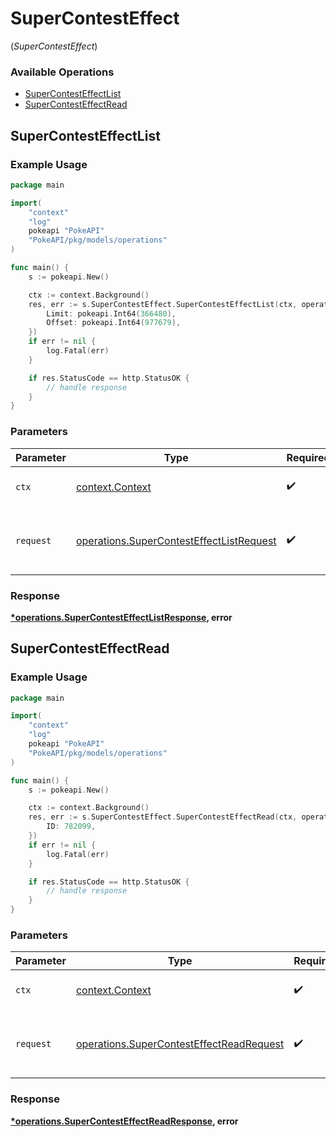 # SuperContestEffect
(*SuperContestEffect*)

### Available Operations

* [SuperContestEffectList](#supercontesteffectlist)
* [SuperContestEffectRead](#supercontesteffectread)

## SuperContestEffectList

### Example Usage

```go
package main

import(
	"context"
	"log"
	pokeapi "PokeAPI"
	"PokeAPI/pkg/models/operations"
)

func main() {
    s := pokeapi.New()

    ctx := context.Background()
    res, err := s.SuperContestEffect.SuperContestEffectList(ctx, operations.SuperContestEffectListRequest{
        Limit: pokeapi.Int64(366480),
        Offset: pokeapi.Int64(977679),
    })
    if err != nil {
        log.Fatal(err)
    }

    if res.StatusCode == http.StatusOK {
        // handle response
    }
}
```

### Parameters

| Parameter                                                                                            | Type                                                                                                 | Required                                                                                             | Description                                                                                          |
| ---------------------------------------------------------------------------------------------------- | ---------------------------------------------------------------------------------------------------- | ---------------------------------------------------------------------------------------------------- | ---------------------------------------------------------------------------------------------------- |
| `ctx`                                                                                                | [context.Context](https://pkg.go.dev/context#Context)                                                | :heavy_check_mark:                                                                                   | The context to use for the request.                                                                  |
| `request`                                                                                            | [operations.SuperContestEffectListRequest](../../models/operations/supercontesteffectlistrequest.md) | :heavy_check_mark:                                                                                   | The request object to use for the request.                                                           |


### Response

**[*operations.SuperContestEffectListResponse](../../models/operations/supercontesteffectlistresponse.md), error**


## SuperContestEffectRead

### Example Usage

```go
package main

import(
	"context"
	"log"
	pokeapi "PokeAPI"
	"PokeAPI/pkg/models/operations"
)

func main() {
    s := pokeapi.New()

    ctx := context.Background()
    res, err := s.SuperContestEffect.SuperContestEffectRead(ctx, operations.SuperContestEffectReadRequest{
        ID: 782099,
    })
    if err != nil {
        log.Fatal(err)
    }

    if res.StatusCode == http.StatusOK {
        // handle response
    }
}
```

### Parameters

| Parameter                                                                                            | Type                                                                                                 | Required                                                                                             | Description                                                                                          |
| ---------------------------------------------------------------------------------------------------- | ---------------------------------------------------------------------------------------------------- | ---------------------------------------------------------------------------------------------------- | ---------------------------------------------------------------------------------------------------- |
| `ctx`                                                                                                | [context.Context](https://pkg.go.dev/context#Context)                                                | :heavy_check_mark:                                                                                   | The context to use for the request.                                                                  |
| `request`                                                                                            | [operations.SuperContestEffectReadRequest](../../models/operations/supercontesteffectreadrequest.md) | :heavy_check_mark:                                                                                   | The request object to use for the request.                                                           |


### Response

**[*operations.SuperContestEffectReadResponse](../../models/operations/supercontesteffectreadresponse.md), error**

